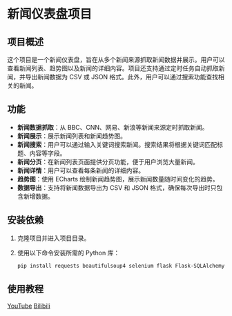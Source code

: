 # 新闻仪表盘项目

## 项目概述

这个项目是一个新闻仪表盘，旨在从多个新闻来源抓取新闻数据并展示。用户可以查看新闻列表、趋势图以及新闻的详细内容。项目还支持通过定时任务自动抓取新闻，并导出新闻数据为 CSV 或 JSON 格式。此外，用户可以通过搜索功能查找相关的新闻。

## 功能

- **新闻数据抓取**：从 BBC、CNN、网易、新浪等新闻来源定时抓取新闻。
- **新闻展示**：展示新闻列表和新闻趋势图。
- **新闻搜索**：用户可以通过输入关键词搜索新闻。搜索结果将根据关键词匹配标题、内容等字段。
- **新闻分页**：在新闻列表页面提供分页功能，便于用户浏览大量新闻。
- **新闻详情**：用户可以查看每条新闻的详细内容。
- **趋势图**：使用 ECharts 绘制新闻趋势图，展示新闻数量随时间变化的趋势。
- **数据导出**：支持将新闻数据导出为 CSV 和 JSON 格式，确保每次导出时只包含新增数据。

## 安装依赖

1. 克隆项目并进入项目目录。
2. 使用以下命令安装所需的 Python 库：

   ```bash
   pip install requests beautifulsoup4 selenium flask Flask-SQLAlchemy Flask-Migrate apscheduler

## 使用教程

[YouTube](https://youtu.be/NNNc-X5SoCs) [Bilibili](https://www.bilibili.com/video/BV1JBrVYSECM)